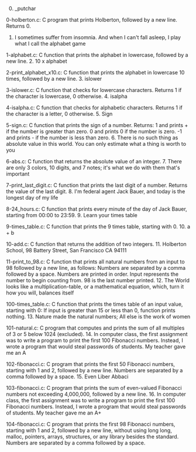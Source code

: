 0. _putchar

0-holberton.c: C program that prints Holberton, followed by a new line. Returns 0.
1. I sometimes suffer from insomnia. And when I can't fall asleep, I play what I call the alphabet game

1-alphabet.c: C function that prints the alphabet in lowercase, followed by a new line.
2. 10 x alphabet

2-print_alphabet_x10.c: C function that prints the alphabet in lowercase 10 times, followed by a new line.
3. islower

3-islower.c: C function that checks for lowercase characters. Returns 1 if the character is lowercase, 0 otherwise.
4. isalpha

4-isalpha.c: C function that checks for alphabetic characters. Returns 1 if the character is a letter, 0 otherwise.
5. Sign

5-sign.c: C function that prints the sign of a number. Returns:
1 and prints + if the number is greater than zero.
0 and prints 0 if the number is zero.
-1 and prints - if the number is less than zero.
6. There is no such thing as absolute value in this world. You can only estimate what a thing is worth to you

6-abs.c: C function that returns the absolute value of an integer.
7. There are only 3 colors, 10 digits, and 7 notes; it's what we do with them that's important

7-print_last_digit.c: C function that prints the last digit of a number. Returns the value of the last digit.
8. I'm federal agent Jack Bauer, and today is the longest day of my life

8-24_hours.c: C function that prints every minute of the day of Jack Bauer, starting from 00:00 to 23:59.
9. Learn your times table

9-times_table.c: C function that prints the 9 times table, starting with 0.
10. a + b

10-add.c: C function that returns the addition of two integers.
11. Holberton School, 98 Battery Street, San Francisco CA 94111

11-print_to_98.c: C function that prints all natural numbers from an input to 98 followed by a new line, as follows:
Numbers are separated by a comma followed by a space.
Numbers are printed in order.
Input represents the number to begin counting from.
98 is the last number printed.
12. The World looks like a multiplication-table, or a mathematical equation, which, turn it how you will, balances itself

100-times_table.c: C function that prints the times table of an input value, starting with 0:
If input is greater than 15 or less than 0, function prints nothing.
13. Nature made the natural numbers; All else is the work of women

101-natural.c: C program that computes and prints the sum of all multiples of 3 or 5 below 1024 (excluded).
14. In computer class, the first assignment was to write a program to print the first 100 Fibonacci numbers. Instead, I wrote a program that would steal passwords of students. My teacher gave me an A

102-fibonacci.c: C program that prints the first 50 Fibonacci numbers, starting with 1 and 2, followed by a new line. Numbers are separated by a comma followed by a space.
15. Even Liber Abbaci

103-fibonacci.c: C program that prints the sum of even-valued Fibonacci numbers not exceeding 4,000,000, followed by a new line.
16. In computer class, the first assignment was to write a program to print the first 100 Fibonacci numbers. Instead, I wrote a program that would steal passwords of students. My teacher gave me an A+

104-fibonacci.c: C program that prints the first 98 Fibonacci numbers, starting with 1 and 2, followed by a new line, without using long long, malloc, pointers, arrays, structures, or any library besides the standard. Numbers are separated by a comma followed by a space.
